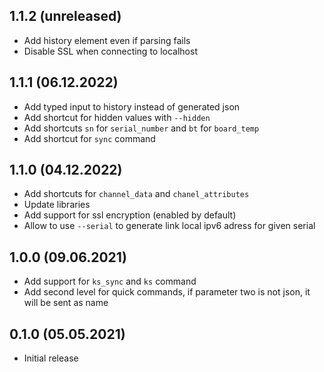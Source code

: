## 1.1.2 (unreleased)
- Add history element even if parsing fails
- Disable SSL when connecting to localhost

## 1.1.1 (06.12.2022)
- Add typed input to history instead of generated json
- Add shortcut for hidden values with `--hidden`
- Add shortcuts `sn` for `serial_number` and `bt` for `board_temp`
- Add shortcut for `sync` command

## 1.1.0 (04.12.2022)
- Add shortcuts for `channel_data` and `chanel_attributes`
- Update libraries
- Add support for ssl encryption (enabled by default)
- Allow to use `--serial` to generate link local ipv6 adress for given serial

## 1.0.0 (09.06.2021)
- Add support for `ks_sync` and `ks` command
- Add second level for quick commands, if parameter two is not json, it will be sent as name

## 0.1.0 (05.05.2021)
- Initial release